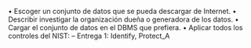 • Escoger un conjunto de datos que se pueda descargar de Internet.
• Describir investigar la organización dueña o generadora de los datos.
• Cargar el conjunto de datos en el DBMS que prefiera.
• Aplicar todos los controles del NIST:
– Entrega 1: Identify, Protect_A
